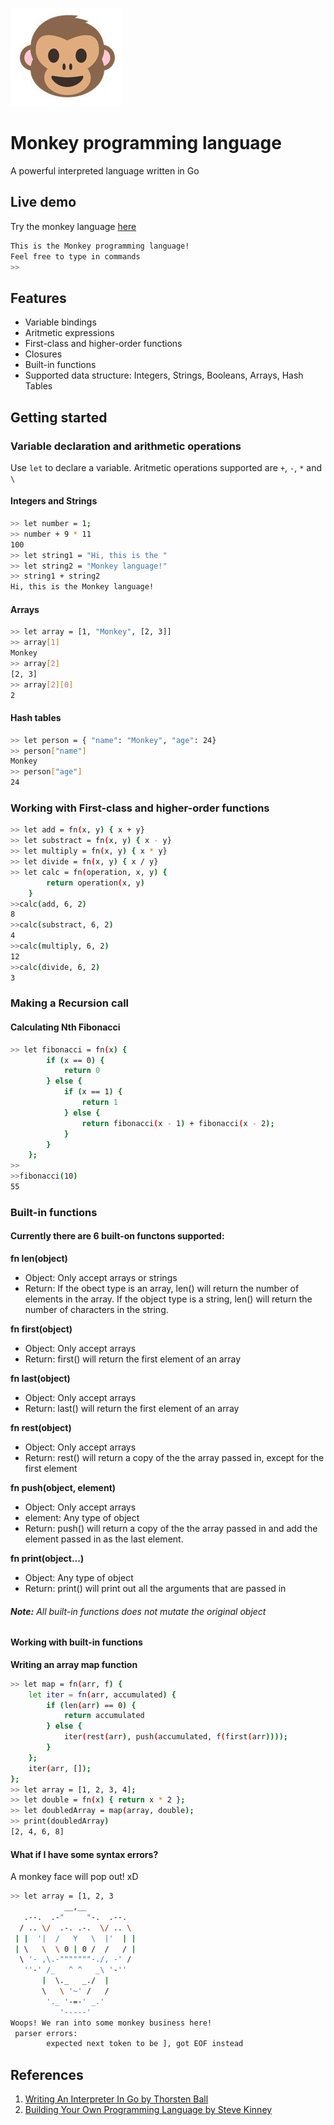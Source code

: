 ![Monkey-face](./assets/monkey.jpg "Monkey-face")
# Monkey programming language

A powerful interpreted language written in Go



## Live demo
Try the monkey language [here](http://repl.it "here")

```sh
This is the Monkey programming language!
Feel free to type in commands
>> 
```

## Features
- Variable bindings
- Aritmetic expressions
- First-class and higher-order functions
- Closures
- Built-in functions
- Supported data structure: Integers, Strings, Booleans, Arrays, Hash Tables

## Getting started
### Variable declaration and arithmetic operations
Use `let` to declare a variable. Aritmetic operations supported are `+`, `-`, `*` and `\` 

#### Integers and Strings
```sh
>> let number = 1;
>> number + 9 * 11
100
>> let string1 = "Hi, this is the "
>> let string2 = "Monkey language!"
>> string1 + string2
Hi, this is the Monkey language!

```
#### Arrays
```sh
>> let array = [1, "Monkey", [2, 3]]
>> array[1]
Monkey
>> array[2]
[2, 3]
>> array[2][0]
2
```
#### Hash tables

```sh
>> let person = { "name": "Monkey", "age": 24}
>> person["name"]
Monkey
>> person["age"]
24
```
### Working with First-class and higher-order functions
```sh
>> let add = fn(x, y) { x + y}
>> let substract = fn(x, y) { x - y}
>> let multiply = fn(x, y) { x * y}
>> let divide = fn(x, y) { x / y}
>> let calc = fn(operation, x, y) {
		return operation(x, y)
	}
>>calc(add, 6, 2)
8
>>calc(substract, 6, 2)
4
>>calc(multiply, 6, 2)
12
>>calc(divide, 6, 2)
3
```
### Making a Recursion call
#### Calculating Nth Fibonacci
```sh
>> let fibonacci = fn(x) {
		if (x == 0) {
			return 0
		} else {
			if (x == 1) {
				return 1
			} else {
				return fibonacci(x - 1) + fibonacci(x - 2);
			}
		}
	};
>>
>>fibonacci(10)
55
```
### Built-in functions
#### Currently there are 6 built-on functons supported:
**fn len(object)**
- Object: Only accept arrays or strings
- Return: If the obect type is an array, len() will return the number of elements in the array. If the object type is a string, len() will return the number of characters in the string.

**fn first(object)**
- Object: Only accept arrays
- Return: first() will return the first element of an array

**fn last(object)**
- Object: Only accept arrays
- Return: last() will return the first element of an array

**fn rest(object)**
- Object: Only accept arrays
- Return: rest() will return a copy of the the array passed in, except for the first element

**fn push(object, element)**
- Object: Only accept arrays
- element: Any type of object
- Return: push() will return a copy of the the array passed in and add the element passed in as the last element.

**fn print(object...)**
- Object: Any type of object
- Return: print() will print out all the arguments that are passed in

###### **Note:** All built-in functions does not mutate the original object

#### Working with built-in functions
**Writing an array map function**
```sh
>> let map = fn(arr, f) {
	let iter = fn(arr, accumulated) {
		if (len(arr) == 0) {
			return accumulated
		} else {
			iter(rest(arr), push(accumulated, f(first(arr))));
		}
	};
	iter(arr, []);
};
>> let array = [1, 2, 3, 4];
>> let double = fn(x) { return x * 2 };
>> let doubledArray = map(array, double);
>> print(doubledArray)
[2, 4, 6, 8]
```

#### What if I have some syntax errors?
A monkey face will pop out! xD
```sh
>> let array = [1, 2, 3
            __,__
   .--.  .-"     "-.  .--.
  / .. \/  .-. .-.  \/ .. \
 | |  '|  /   Y   \  |'  | |
 | \   \  \ 0 | 0 /  /   / |
  \ '- ,\.-"""""""-./, -' /
   ''-' /_   ^ ^   _\ '-''
       |  \._   _./  |
       \   \ '~' /   /
        '._ '-=-' _.'
           '-----'
Woops! We ran into some monkey business here!
 parser errors:
        expected next token to be ], got EOF instead
```

## References
1.  [Writing An Interpreter In Go by Thorsten Ball](https://interpreterbook.com/)
2.  [Building Your Own Programming Language by Steve Kinney](https://frontendmasters.com/courses/programming-language/ "Building Your Own Programming Language by Steve Kinney")